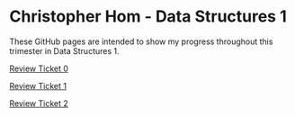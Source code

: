 # Christopher Hom - Data Structures 1
These GitHub pages are intended to show my progress throughout this trimester in Data Structures 1.

[Review Ticket 0](https://github.com/AkhilNandhakumar/Guython/issues/10)

[Review Ticket 1](https://github.com/AkhilNandhakumar/Guython/issues/14)

[Review Ticket 2](https://github.com/AkhilNandhakumar/Guython/issues/21)
